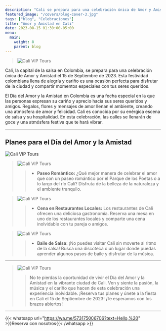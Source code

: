 ```yaml
---
description: "Cali se prepara para una celebración única de Amor y Amistad el 15 de Septiembre de 2023. Esta festividad colombiana llena de alegría y cariño es una ocasión perfecta para disfrutar de la ciudad y compartir momentos especiales con tus seres queridos."
featured_image: "/covers/blog-cover-3.jpg"
tags: ["blog", "Celebraciones"]
title: "Amor y Amistad en Cali"
date: 2023-08-15 01:30:00-05:00
menu:
  main:
    weight: 8
    parent: blog
---
```


> ![Cali VIP Tours](/images/blog-7.jpg)

Cali, la capital de la salsa en Colombia, se prepara para una celebración única de Amor y Amistad el 15 de Septiembre de 2023. Esta festividad colombiana llena de alegría y cariño es una ocasión perfecta para disfrutar de la ciudad y compartir momentos especiales con tus seres queridos.

El Día del Amor y la Amistad en Colombia es una fecha especial en la que las personas expresan su cariño y aprecio hacia sus seres queridos y amigos. Regalos, flores y mensajes de amor llenan el ambiente, creando una atmósfera de amor y felicidad. Cali es conocida por su enérgica escena de salsa y su hospitalidad. En esta celebración, las calles se llenarán de goce y una atmósfera festiva que te hará vibrar.

---

## Planes para el Día del Amor y la Amistad

![Cali VIP Tours](/images/blog-welcome-cali-vip-5.jpg)

> ![Cali VIP Tours](/images/blog-8.jpg)
>
> > - **Paseo Romántico:** ¿Qué mejor manera de celebrar el amor que con un paseo romántico por el Parque de los Poetas o a lo largo del río Cali? Disfruta de la belleza de la naturaleza y el ambiente tranquilo.

> ![Cali VIP Tours](/images/blog-9.jpg)
>
> > - **Cena en Restaurantes Locales:** Los restaurantes de Cali ofrecen una deliciosa gastronomía. Reserva una mesa en uno de los restaurantes locales y comparte una cena inolvidable con tu pareja o amigos.

> ![Cali VIP Tours](/images/blog-10.jpg)
>
> > - **Baile de Salsa:** ¡No puedes visitar Cali sin moverte al ritmo de la salsa! Busca una discoteca o un lugar donde puedas aprender algunos pasos de baile y disfrutar de la música.

---

> ![Cali VIP Tours](/images/blog-11.jpg)
>
> > No te pierdas la oportunidad de vivir el Día del Amor y la Amistad en la vibrante ciudad de Cali. Ven y siente la pasión, la música y el cariño que hacen de esta celebración una experiencia inolvidable. ¡Reserva tus planes y únete a la fiesta en Cali el 15 de Septiembre de 2023! ¡Te esperamos con los brazos abiertos!

---

{{< whatsapp url="https://wa.me/573175006706?text=Hello,%20" >}}Reserva con nosotros{{< /whatsapp >}}
